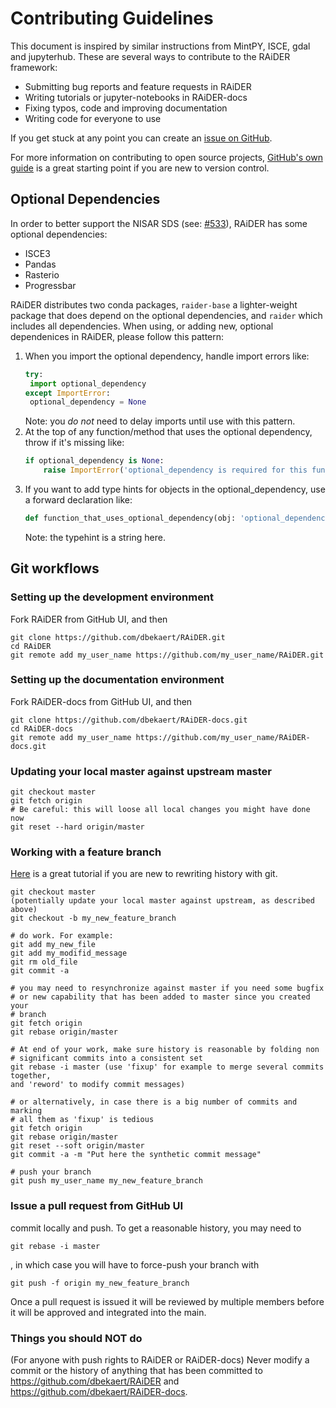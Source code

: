# Contributing Guidelines #

This document is inspired by similar instructions from MintPY, ISCE, gdal and jupyterhub. 
These are several ways to contribute to the RAiDER framework:

* Submitting bug reports and feature requests in RAiDER
* Writing tutorials or jupyter-notebooks in RAiDER-docs
* Fixing typos, code and improving documentation
* Writing code for everyone to use

If you get stuck at any point you can create an [issue on GitHub](https://github.com/dbekaert/RAiDER/issues).

For more information on contributing to open source projects, [GitHub's own guide](https://guides.github.com/activities/contributing-to-open-source/)
is a great starting point if you are new to version control.

## Optional Dependencies

In order to better support the NISAR SDS (see: [#533](https://github.com/dbekaert/RAiDER/issues/533)), RAiDER has some optional dependencies:

* ISCE3
* Pandas
* Rasterio
* Progressbar

RAiDER distributes two conda packages, `raider-base` a lighter-weight package that does depend on the optional dependencies, and `raider` which includes all dependencies. When using, or adding new, optional dependenices in RAiDER, please follow this pattern:
1. When you import the optional dependency, handle import errors like:
   ```python
   try:
    import optional_dependency
   except ImportError:
    optional_dependency = None
   ```
   Note: you *do not* need to delay imports until use with this pattern.
2. At the top of any function/method that uses the optional dependency, throw if it's missing like:
   ```python
   if optional_dependency is None:
       raise ImportError('optional_dependency is required for this function. Use conda to install optional_dependency')
   ```
3. If you want to add type hints for objects in the optional_dependency, use a forward declaration like:
   ```python
   def function_that_uses_optional_dependency(obj: 'optional_dependency.obj'):
   ```
   Note: the typehint is a string here.

## Git workflows ##

### Setting up the development environment ###

Fork RAiDER from GitHub UI, and then

```
git clone https://github.com/dbekaert/RAiDER.git
cd RAiDER
git remote add my_user_name https://github.com/my_user_name/RAiDER.git
```

### Setting up the documentation environment ###

Fork RAiDER-docs from GitHub UI, and then

```
git clone https://github.com/dbekaert/RAiDER-docs.git
cd RAiDER-docs
git remote add my_user_name https://github.com/my_user_name/RAiDER-docs.git
```


### Updating your local master against upstream master ###

```
git checkout master
git fetch origin
# Be careful: this will loose all local changes you might have done now
git reset --hard origin/master
```

### Working with a feature branch ###

[Here](https://thoughtbot.com/blog/git-interactive-rebase-squash-amend-rewriting-history) is a great tutorial if you are new to rewriting history with git.

```
git checkout master
(potentially update your local master against upstream, as described above)
git checkout -b my_new_feature_branch

# do work. For example:
git add my_new_file
git add my_modifid_message
git rm old_file
git commit -a 

# you may need to resynchronize against master if you need some bugfix
# or new capability that has been added to master since you created your
# branch
git fetch origin
git rebase origin/master

# At end of your work, make sure history is reasonable by folding non
# significant commits into a consistent set
git rebase -i master (use 'fixup' for example to merge several commits together,
and 'reword' to modify commit messages)

# or alternatively, in case there is a big number of commits and marking
# all them as 'fixup' is tedious
git fetch origin
git rebase origin/master
git reset --soft origin/master
git commit -a -m "Put here the synthetic commit message"

# push your branch
git push my_user_name my_new_feature_branch
```

### Issue a pull request from GitHub UI ###
commit locally and push. To get a reasonable history, you may need to

```
git rebase -i master
```

, in which case you will have to force-push your branch with 

```
git push -f origin my_new_feature_branch
```

Once a pull request is issued it will be reviewed by multiple members before it will be approved and integrated into the main.

### Things you should NOT do
(For anyone with push rights to RAiDER or RAiDER-docs) Never modify a commit or the history of anything that has been committed to https://github.com/dbekaert/RAiDER and https://github.com/dbekaert/RAiDER-docs.
